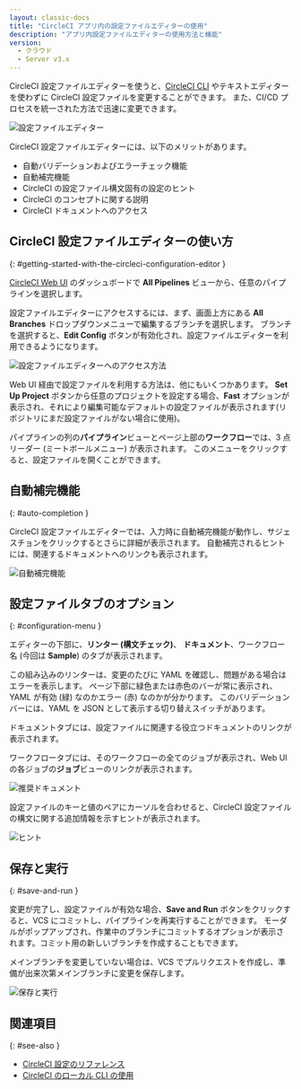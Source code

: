 ```yaml
---
layout: classic-docs
title: "CircleCI アプリ内の設定ファイルエディターの使用"
description: "アプリ内設定ファイルエディターの使用方法と機能"
version:
  - クラウド
  - Server v3.x
---
```


CircleCI 設定ファイルエディターを使うと、[CircleCI CLI]({{site.baseurl}}/ja/local-cli/) やテキストエディターを使わずに CircleCI 設定ファイルを変更することができます。 また、CI/CD プロセスを統一された方法で迅速に変更できます。

![設定ファイルエディター]({{site.baseurl}}/assets/img/docs/config-editor-main.png)

CircleCI 設定ファイルエディターには、以下のメリットがあります。

- 自動バリデーションおよびエラーチェック機能
- 自動補完機能
- CircleCI の設定ファイル構文固有の設定のヒント
- CircleCI のコンセプトに関する説明
- CircleCI ドキュメントへのアクセス

## CircleCI 設定ファイルエディターの使い方
{: #getting-started-with-the-circleci-configuration-editor }

[CircleCI Web UI](https://app.circleci.com/) のダッシュボードで **All Pipelines** ビューから、任意のパイプラインを選択します。

設定ファイルエディターにアクセスするには、まず、画面上方にある **All Branches** ドロップダウンメニューで編集するブランチを選択します。 ブランチを選択すると、**Edit Config** ボタンが有効化され、設定ファイルエディターを利用できるようになります。

![設定ファイルエディターへのアクセス方法]({{site.baseurl}}/assets/img/docs/config-editor-all-branches.png)

Web UI 経由で設定ファイルを利用する方法は、他にもいくつかあります。 **Set Up Project** ボタンから任意のプロジェクトを設定する場合、**Fast** オプションが表示され、それにより編集可能なデフォルトの設定ファイルが表示されます(リポジトリにまだ設定ファイルがない場合に使用)。

パイプラインの列の**パイプライン**ビューとページ上部の**ワークフロー**では、3 点リーダー (ミートボールメニュー) が表示されます。 このメニューをクリックすると、設定ファイルを開くことができます。

## 自動補完機能
{: #auto-completion }

CircleCI 設定ファイルエディターでは、入力時に自動補完機能が動作し、サジェスチョンをクリックするとさらに詳細が表示されます。 自動補完されるヒントには、関連するドキュメントへのリンクも表示されます。

![自動補完機能]({{site.baseurl}}/assets/img/docs/config-editor-auto-complete.png)

## 設定ファイルタブのオプション
{: #configuration-menu }

エディターの下部に、**リンター (構文チェック)**、 **ドキュメント**、ワークフロー名 (今回は **Sample**) のタブが表示されます。

この組み込みのリンターは、変更のたびに YAML を確認し、問題がある場合はエラーを表示します。 ページ下部に緑色または赤色のバーが常に表示され、YAML が有効 (緑) なのかエラー (赤) なのかが分かります。 このバリデーションバーには、YAML を JSON として表示する切り替えスイッチがあります。

ドキュメントタブには、設定ファイルに関連する役立つドキュメントのリンクが表示されます。

ワークフロータブには、そのワークフローの全てのジョブが表示され、Web UI の各ジョブの**ジョブ**ビューのリンクが表示されます。

![推奨ドキュメント]({{site.baseurl}}/assets/img/docs/config-editor-docs.png)

設定ファイルのキーと値のペアにカーソルを合わせると、CircleCI 設定ファイルの構文に関する追加情報を示すヒントが表示されます。

![ヒント]({{site.baseurl}}/assets/img/docs/config-editor-tooltips.png)

## 保存と実行
{: #save-and-run }

変更が完了し、設定ファイルが有効な場合、**Save and Run** ボタンをクリックすると、VCS にコミットし、パイプラインを再実行することができます。 モーダルがポップアップされ、作業中のブランチにコミットするオプションが表示されます。コミット用の新しいブランチを作成することもできます。

メインブランチを変更していない場合は、VCS でプルリクエストを作成し、準備が出来次第メインブランチに変更を保存します。

![保存と実行]({{site.baseurl}}/assets/img/docs/config-editor-commit-and-run.png)

## 関連項目
{: #see-also }

- [CircleCI 設定のリファレンス]({{site.baseurl}}/ja/configuration-reference)
- [CircleCI のローカル CLI の使用]({{site.baseurl}}/ja/local-cli)
